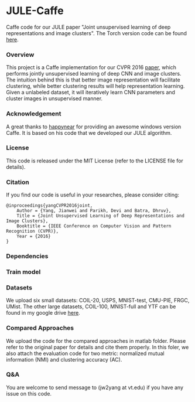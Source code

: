 # JULE-Caffe
Caffe code for our JULE paper "Joint unsupervised learning of deep representations and image clusters". The Torch version code can be found [here](https://github.com/jwyang/JULE-Torch).

### Overview

This project is a Caffe implementation for our CVPR 2016 [paper](https://arxiv.org/abs/1604.03628), which performs jointly unsupervised learning of deep CNN and image clusters. The intuition behind this is that better image representation will facilitate clustering, while better clustering results will help representation learning. Given a unlabeled dataset, it will iteratively learn CNN parameters and cluster images in unsupervised manner.

### Acknowledgement

A great thanks to [happynear](https://github.com/happynear) for providing an awesome windows version Caffe. It is based on his code that we developed our JULE algorithm. 

### License

This code is released under the MIT License (refer to the LICENSE file for details).

### Citation
If you find our code is useful in your researches, please consider citing:

    @inproceedings{yangCVPR2016joint,
        Author = {Yang, Jianwei and Parikh, Devi and Batra, Dhruv},
        Title = {Joint Unsupervised Learning of Deep Representations and Image Clusters},
        Booktitle = {IEEE Conference on Computer Vision and Pattern Recognition (CVPR)},
        Year = {2016}
    }

### Dependencies

### Train model

### Datasets

We upload six small datasets: COIL-20, USPS, MNIST-test, CMU-PIE, FRGC, UMist. The other large datasets, COIL-100, MNIST-full and YTF can be found in my google drive [here](https://drive.google.com/folderview?id=0B9J-9A2jotGRT25vSDhUWTQxVWs&usp=sharing).

### Compared Approaches

We upload the code for the compared approaches in matlab folder. Please refer to the original paper for details and cite them properly. In this foler, we also attach the evaluation code for two metric: normalized mutual information (NMI) and clustering accuracy (AC).

### Q&A

You are welcome to send message to (jw2yang at vt.edu) if you have any issue on this code.

